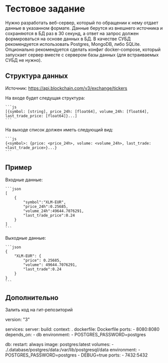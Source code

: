 # Тестовое задание

Нужно разработать веб-сервер, который по обращении к нему отдает данные в указанном формате. Данные берутся из внешнего источника и сохраняются в БД раз в 30 секунд, а ответ на запрос должен формироваться на основе данных в БД. В качестве СУБД рекомендуется использовать Postgres, MongoDB, либо SQLite. Опционально рекомендуется сделать конфиг docker-compose, который запускает сервер вместе с сервером базы данных (для встраиваемых СУБД не нужно).

## Структура данных

Источник: <https://api.blockchain.com/v3/exchange/tickers>

На входе будет следущая структура:

    ```js
    [{symbol: [string], price_24h: [float64], volume_24h: [float64], last_trade_price: [float64]}...]
    ```

На выходе список должен иметь следующий вид:

    ```js
    {<symbol>: {price: <price_24h>, volume: <volume_24h>, last_trade: <last_trade_price>}...}
    ```

## Пример

Входные данные:

    ```json
    [
        {
            "symbol":"XLM-EUR",
            "price_24h":0.25685,
            "volume_24h":49644.7076291,
            "last_trade_price":0.24
        }
    ]
    ```

Выходные данные:

    ```json
    {
        "XLM-EUR": {
            "price": 0.25685,
            "volume": 49644.7076291,
            "last_trade":0.24
        }
    }
    ```

## Дополнительно

Залить код на гит-репозиторий



version: "3"

services:
  server:
    build: 
      context: .
      dockerfile: Dockerfile
    ports:
      - 8080:8080
    depends_on:
      - db
    environment:
      - POSTGRES_PASSWORD=postgres

  db:
    restart: always
    image: postgres:latest
    volumes:
      - ./.database/postgres/data:/var/lib/postgresql/data
    environment:
      - POSTGRES_PASSWORD=postgres
      - DEBUG=true
    ports:
      - 7432:5432 